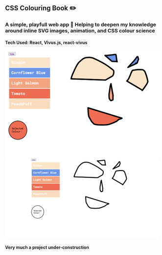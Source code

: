 ## CSS Colouring Book :pencil2:

### A simple, playfull web app :rainbow: Helping to deepen my knowledge around inline SVG images, animation, and CSS colour science
#### Tech Used: React, Vivus.js, react-vivus

#### 
<img src="readme-images/prev-4.png" width="500">
<img src="readme-images/prev-6.png" width="500">

#### Very much a project under-construction
